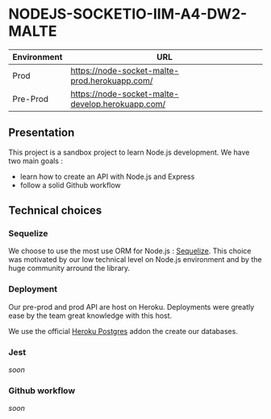 # NODEJS-SOCKETIO-IIM-A4-DW2-MALTE

| Environment | URL                                                                                                         |
| ----------- | ----------------------------------------------------------------------------------------------------------- |
| Prod        | <a href="https://node-socket-malte-prod.herokuapp.com/">https://node-socket-malte-prod.herokuapp.com/       |
| Pre-Prod    | <a href="https://node-socket-malte-develop.herokuapp.com/">https://node-socket-malte-develop.herokuapp.com/ |

## Presentation

This project is a sandbox project to learn Node.js development. We have two main goals :

-   learn how to create an API with Node.js and Express
-   follow a solid Github workflow

## Technical choices

### Sequelize

We choose to use the most use ORM for Node.js : [Sequelize](https://sequelize.org/). This choice was motivated by our low technical level on Node.js environment and by the huge community arround the library.

### Deployment

Our pre-prod and prod API are host on Heroku. Deployments were greatly ease by the team great knowledge with this host.

We use the official [Heroku Postgres](https://elements.heroku.com/addons/heroku-postgresql) addon the create our databases.

### Jest

_soon_

### Github workflow

_soon_
